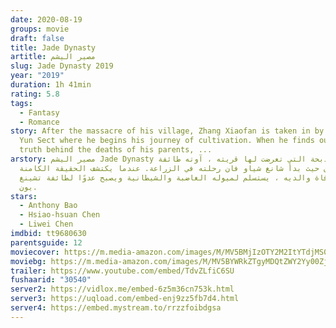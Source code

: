 ```yaml
---
date: 2020-08-19
groups: movie
draft: false
title: Jade Dynasty
artitle: مصير اليشم
slug: Jade Dynasty 2019
year: "2019"
duration: 1h 41min
rating: 5.8
tags:
  - Fantasy
  - Romance
story: After the massacre of his village, Zhang Xiaofan is taken in by the Qing
  Yun Sect where he begins his journey of cultivation. When he finds out the
  truth behind the deaths of his parents, ...
arstory: مصير اليشم Jade Dynasty بعد المذبحة التي تعرضت لها قريته ، آوته طائفة
  تشينغ يون حيث بدأ شانغ شياو فان رحلته في الزراعة. عندما يكتشف الحقيقة الكامنة
  وراء وفاة والديه ، يستسلم لميوله الغاضبة والشيطانية ويصبح عدوًا لطائفة تشينغ
  يون.
stars:
  - Anthony Bao
  - Hsiao-hsuan Chen
  - Liwei Chen
imdbid: tt9680630
parentsguide: 12
moviecover: https://m.media-amazon.com/images/M/MV5BMjIzOTY2M2ItYTdjMS00OTZiLWI1OGEtNmI5OWY0YzMwMmQxXkEyXkFqcGdeQXVyNzI1NzMxNzM@._V1_UY914_.jpg
moviebg: https://m.media-amazon.com/images/M/MV5BYWRkZTgyMDQtZWY2Yy00Zjk2LWJhN2EtMzNmODQ5NDgyZmU2XkEyXkFqcGdeQXVyNzI1NzMxNzM@._V1_UX1280_.jpg
trailer: https://www.youtube.com/embed/TdvZLfiC6SU
fushaarid: "30540"
server2: https://vidlox.me/embed-6z5m36cn753k.html
server3: https://uqload.com/embed-enj9zz5fb7d4.html
server4: https://embed.mystream.to/rrzzfoibdgsa
---
```

